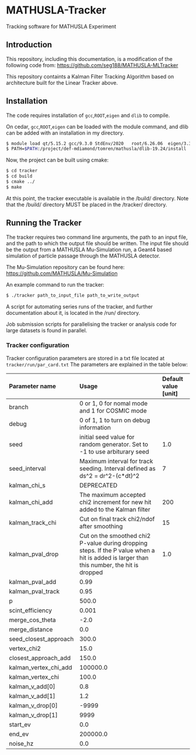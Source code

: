 # MATHUSLA-Tracker
Tracking software for MATHUSLA Experiment

## Introduction
This repository, including this documentation, is a modification of the following code from: https://github.com/seg188/MATHUSLA-MLTracker 

This repository containts a Kalman Filter Tracking Algorithm based on architecture built for the Linear Tracker above.

## Installation

The code requires installation of `gcc`,`ROOT`,`eigen` and `dlib` to compile. 

On cedar, `gcc`,`ROOT`,`eigen` can be loaded with the module command, and dlib can be added with an installation in my directory. 
```bash
$ module load qt/5.15.2 gcc/9.3.0 StdEnv/2020   root/6.26.06  eigen/3.3.7
$ PATH=$PATH:/project/def-mdiamond/tomren/mathusla/dlib-19.24/install
```

Now, the project can be built using cmake:

```bash
$ cd tracker
$ cd build
$ cmake ../ 
$ make 
```

At this point, the tracker executable is available in the /build/ directory. Note that the /build/ directory MUST be placed in the /tracker/ directory. 


## Running the Tracker

The tracker requires two command line arguments, the path to an input file, and the path to which the output file should be written. The input file should be the output from a MATHUSLA Mu-Simulation run, a Geant4 based simulation of particle passage through the MATHUSLA detector. 

The Mu-Simulation repository can be found here: https://github.com/MATHUSLA/Mu-Simulation

An example command to run the tracker:

```bash
$ ./tracker path_to_input_file path_to_write_output 
```
A script for automating series runs of the tracker, and further documentation about it, is located in the /run/ directory. 

Job submission scripts for parallelising the tracker or analysis code for large datasets is found in parallel.

### Tracker configuration

Tracker configuration parameters are stored in a txt file located at `tracker/run/par_card.txt`
The parameters are explained in the table below:

| Parameter name | Usage | Default value [unit]|
|:--------------|:-------------------------|:---|
|branch              | 0 or 1, 0 for nomal mode and 1 for COSMIC mode |
|debug               | 0 of 1, 1 to turn on debug information| |
|seed                | initial seed value for random generator. Set to -1 to use arbiturary seed|1.0 |
|seed_interval               |Maximum interval for track seeding. Interval defined as ds^2 = dr^2-(c*dt)^2| 7|
|kalman_chi_s                | DEPRECATED                   | |
|kalman_chi_add              |  The maximum accepted chi2 increment for new hit added to the Kalman filter                   | 200|
|kalman_track_chi                |Cut on final track chi2/ndof after smoothing| 15|
|kalman_pval_drop                | Cut on the smoothed chi2 P-value during dropping steps. If the P value when a hit is added is larger than this number, the hit is dropped                 | 1.0|
|kalman_pval_add             | 0.99                 | |
|kalman_pval_track               | 0.95                 | |
|p               | 500.0                    | |
|scint_efficiency                | 0.001                    | |
|merge_cos_theta             | -2.0                 | |
|merge_distance              | 0.0                  | |
|seed_closest_approach               | 300.0                    | |
|vertex_chi2             | 15.0                 | |
|closest_approach_add                | 150.0                    | |
|kalman_vertex_chi_add               | 100000.0                 | |
|kalman_vertex_chi               | 100.0                    | |
|kalman_v_add[0]                | 0.8                   | |
|kalman_v_add[1]                | 1.2                   | |
|kalman_v_drop[0]               | -9999                 | |
|kalman_v_drop[1]               | 9999                  | |
|start_ev                | 0.0                  | |
|end_ev              | 200000.0                 | |
|noise_hz                | 0.0                  | |



